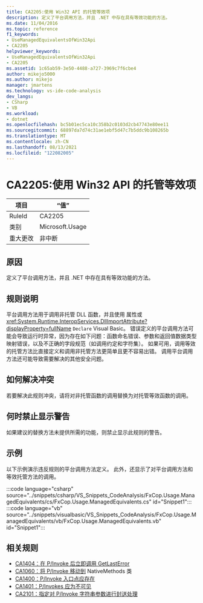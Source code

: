 ```yaml
---
title: CA2205:使用 Win32 API 的托管等效项
description: 定义了平台调用方法，并且 .NET 中存在具有等效功能的方法。
ms.date: 11/04/2016
ms.topic: reference
f1_keywords:
- UseManagedEquivalentsOfWin32Api
- CA2205
helpviewer_keywords:
- UseManagedEquivalentsOfWin32Api
- CA2205
ms.assetid: 1c65ab59-3e50-4488-a727-3969c7f6cbe4
author: mikejo5000
ms.author: mikejo
manager: jmartens
ms.technology: vs-ide-code-analysis
dev_langs:
- CSharp
- VB
ms.workload:
- dotnet
ms.openlocfilehash: bc5b01ec5ca10c358b2c0103d2cb47743e80ee11
ms.sourcegitcommit: 68897da7d74c31ae1ebf5d47c7b5ddc9b108265b
ms.translationtype: MT
ms.contentlocale: zh-CN
ms.lasthandoff: 08/13/2021
ms.locfileid: "122082005"
---
```

# <a name="ca2205-use-managed-equivalents-of-win32-api"></a>CA2205:使用 Win32 API 的托管等效项

|项目|“值”|
|-|-|
|RuleId|CA2205|
|类别|Microsoft.Usage|
|重大更改|非中断|

## <a name="cause"></a>原因

定义了平台调用方法，并且 .NET 中存在具有等效功能的方法。

## <a name="rule-description"></a>规则说明

平台调用方法用于调用非托管 DLL 函数，并且使用 属性或 <xref:System.Runtime.InteropServices.DllImportAttribute?displayProperty=fullName> `Declare` Visual Basic。 错误定义的平台调用方法可能会导致运行时异常，因为存在如下问题：函数命名错误、参数和返回值数据类型映射错误，以及不正确的字段规范（如调用约定和字符集）。 如果可用，调用等效的托管方法比直接定义和调用非托管方法更简单且更不容易出错。 调用平台调用方法还可能导致需要解决的其他安全问题。

## <a name="how-to-fix-violations"></a>如何解决冲突

若要解决此规则冲突，请将对非托管函数的调用替换为对托管等效函数的调用。

## <a name="when-to-suppress-warnings"></a>何时禁止显示警告

如果建议的替换方法未提供所需的功能，则禁止显示此规则的警告。

## <a name="example"></a>示例

以下示例演示违反规则的平台调用方法定义。 此外，还显示了对平台调用方法和等效托管方法的调用。

:::code language="csharp" source="../snippets/csharp/VS_Snippets_CodeAnalysis/FxCop.Usage.ManagedEquivalents/cs/FxCop.Usage.ManagedEquivalents.cs" id="Snippet1":::
:::code language="vb" source="../snippets/visualbasic/VS_Snippets_CodeAnalysis/FxCop.Usage.ManagedEquivalents/vb/FxCop.Usage.ManagedEquivalents.vb" id="Snippet1":::

## <a name="related-rules"></a>相关规则

- [CA1404：在 P/Invoke 后立即调用 GetLastError](../code-quality/ca1404.md)
- [CA1060：将 P/Invoke 移动到](/dotnet/fundamentals/code-analysis/quality-rules/ca1060) NativeMethods 类
- [CA1400：P/Invoke 入口点应存在](../code-quality/ca1400.md)
- [CA1401：P/Invokes 应为不可见](/dotnet/fundamentals/code-analysis/quality-rules/ca1401)
- [CA2101：指定对 P/Invoke 字符串参数进行封送处理](/dotnet/fundamentals/code-analysis/quality-rules/ca2101)
